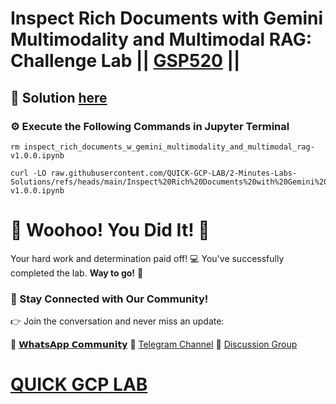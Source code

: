 # Inspect Rich Documents with Gemini Multimodality and Multimodal RAG: Challenge Lab || [GSP520](https://www.cloudskillsboost.google/focuses/87625?parent=catalog) ||

## 🔑 Solution [here](https://youtu.be/wl3ZQ7XK2Fw)

### ⚙️ Execute the Following Commands in Jupyter Terminal

```
rm inspect_rich_documents_w_gemini_multimodality_and_multimodal_rag-v1.0.0.ipynb

curl -LO raw.githubusercontent.com/QUICK-GCP-LAB/2-Minutes-Labs-Solutions/refs/heads/main/Inspect%20Rich%20Documents%20with%20Gemini%20Multimodality%20and%20Multimodal%20RAG%20Challenge%20Lab/inspect_rich_documents_w_gemini_multimodality_and_multimodal_rag-v1.0.0.ipynb

```

# 🎉 Woohoo! You Did It! 🎉

Your hard work and determination paid off! 💻
You've successfully completed the lab. **Way to go!** 🚀

### 💬 Stay Connected with Our Community!

👉 Join the conversation and never miss an update:

💚 [𝗪𝗵𝗮𝘁𝘀𝗔𝗽𝗽 𝗖𝗼𝗺𝗺𝘂𝗻𝗶𝘁𝘆](https://chat.whatsapp.com/ECJ9h8GA3CA1ksaI9m5NrX)
📢 [Telegram Channel](https://t.me/quickgcplab)
👥 [Discussion Group](https://t.me/quickgcplabchats)

# [QUICK GCP LAB](https://www.youtube.com/@quickgcplab)
